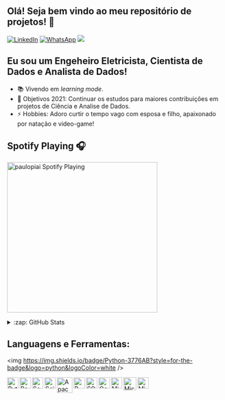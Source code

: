 ## Olá! Seja bem vindo ao meu repositório de projetos! 👋

[![LinkedIn][linkedin-shield]][linkedin-url]
[![WhatsApp][whatsapp-shield]][whatsapp-url]
<a href="mailto:unieppiai@gmail.com?subject=Vindo%20do%20Github"><img src="https://img.shields.io/badge/gmail-%23D14836.svg?&style=for-the-badge&logo=gmail&logoColor=white" /></a>


## Eu sou um Engeheiro Eletricista, Cientista de Dados e Analista de Dados!

- 📚 Vivendo em <em>learning mode</em>.
- 🥅 Objetivos 2021: Continuar os estudos para maiores contribuições em projetos de Ciência e Analise de Dados.
- ⚡ Hobbies: Adoro curtir o tempo vago com esposa e filho, apaixonado por natação e video-game!


## Spotify Playing 🎧

[<img src="https://now-playing-codestackr.vercel.app/api/spotify-playing" alt="paulopiai Spotify Playing" width="350" />](https://open.spotify.com/user/paulopiai?si=DbkPgMh9QgSUWfPorQOobw&utm_source=native-share-menu&dl_branch=1)

<details>
  <summary>:zap: GitHub Stats</summary>

  [![Anurag's GitHub stats](https://github-readme-stats.vercel.app/api?username=paulopiai)](https://github.com/paulopiai/github-readme-stats)

</details>

## Languagens e Ferramentas:
<img 	https://img.shields.io/badge/Python-3776AB?style=for-the-badge&logo=python&logoColor=white />
<img 	/>


<img align="left" alt="Python" width="26px" src="https://upload.wikimedia.org/wikipedia/commons/thumb/c/c3/Python-logo-notext.svg/1200px-Python-logo-notext.svg.png" />
<img align="left" alt="Pandas" width="26px" src="https://i.postimg.cc/wvYjbKwj/pandas-logo.png" />
<img align="left" alt="Seaborn" width="26px" src="https://i.postimg.cc/2898NL0J/seaborn-logo.png" />
<img align="left" alt="Scikit-Learn" width="26px" src="https://i.postimg.cc/QNbdSy1j/SCIKITLEARN-LOGO.png" />
<img align="left" alt="Apache Spark" width="36px" src="https://i.postimg.cc/9FQFkYYZ/spark-logo.png" />
<img align="left" alt="R Language" width="26px" src="https://i.postimg.cc/C5FLSGTy/r-logo.png" />
<img align="left" alt="SQL" width="26px" src="https://www.freeiconspng.com/uploads/sql-server-icon-png-29.png" />
<img align="left" alt="Google Analytics" width="26px" src="https://i.postimg.cc/sXPDknL9/ga-logo2.png" />
<img align="left" alt="Microsoft Power BI" width="26px" src="https://ellipsesolutions.com/wp-content/uploads/2017/01/PowerBI-Logo.png" />
<img align="left" alt="Microsoft Azure Machine Learning" width="30px" src="https://ms-toolsai.gallerycdn.vsassets.io/extensions/ms-toolsai/vscode-ai/0.5.1/1556575437282/Microsoft.VisualStudio.Services.Icons.Default" />
<img align="left" alt="Microsoft Office" width="26px" src="https://upload.wikimedia.org/wikipedia/commons/thumb/0/0c/Microsoft_Office_logo_%282013%E2%80%932019%29.svg/864px-Microsoft_Office_logo_%282013%E2%80%932019%29.svg.png" />


<!-- MARKDOWN LINKS & IMAGES -->
<!-- https://github.com/alexandresanlim/Badges4-README.md-Profile -->
[linkedin-shield]: https://img.shields.io/badge/LinkedIn-0077B5?style=for-the-badge&logo=linkedin&logoColor=white
[linkedin-url]: https://www.linkedin.com/in/paulopiai/

[whatsapp-shield]: https://img.shields.io/badge/WhatsApp-25D366?style=for-the-badge&logo=whatsapp&logoColor=white
[whatsapp-url]: https://api.whatsapp.com/send?phone=5511973763378
